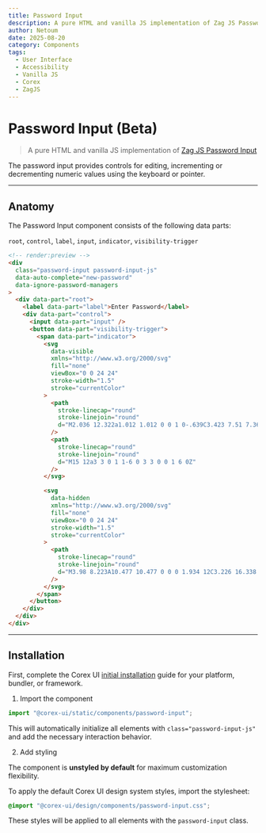 ```yaml
---
title: Password Input
description: A pure HTML and vanilla JS implementation of Zag JS Password Input
author: Netoum
date: 2025-08-20
category: Components
tags:
  - User Interface
  - Accessibility
  - Vanilla JS
  - Corex
  - ZagJS
---
```


# Password Input (Beta)

> A pure HTML and vanilla JS implementation of [Zag JS Password Input](https://zagjs.com/components/react/password-input)

The password input provides controls for editing, incrementing or decrementing numeric values using the keyboard or pointer.

---

## Anatomy

The Password Input component consists of the following data parts:

`root`, `control`, `label`, `input`, `indicator`, `visibility-trigger`

```html
<!-- render:preview -->
<div
  class="password-input password-input-js"
  data-auto-complete="new-password"
  data-ignore-password-managers
>
  <div data-part="root">
    <label data-part="label">Enter Password</label>
    <div data-part="control">
      <input data-part="input" />
      <button data-part="visibility-trigger">
        <span data-part="indicator">
          <svg
            data-visible
            xmlns="http://www.w3.org/2000/svg"
            fill="none"
            viewBox="0 0 24 24"
            stroke-width="1.5"
            stroke="currentColor"
          >
            <path
              stroke-linecap="round"
              stroke-linejoin="round"
              d="M2.036 12.322a1.012 1.012 0 0 1 0-.639C3.423 7.51 7.36 4.5 12 4.5c4.638 0 8.573 3.007 9.963 7.178.07.207.07.431 0 .639C20.577 16.49 16.64 19.5 12 19.5c-4.638 0-8.573-3.007-9.963-7.178Z"
            />
            <path
              stroke-linecap="round"
              stroke-linejoin="round"
              d="M15 12a3 3 0 1 1-6 0 3 3 0 0 1 6 0Z"
            />
          </svg>

          <svg
            data-hidden
            xmlns="http://www.w3.org/2000/svg"
            fill="none"
            viewBox="0 0 24 24"
            stroke-width="1.5"
            stroke="currentColor"
          >
            <path
              stroke-linecap="round"
              stroke-linejoin="round"
              d="M3.98 8.223A10.477 10.477 0 0 0 1.934 12C3.226 16.338 7.244 19.5 12 19.5c.993 0 1.953-.138 2.863-.395M6.228 6.228A10.451 10.451 0 0 1 12 4.5c4.756 0 8.773 3.162 10.065 7.498a10.522 10.522 0 0 1-4.293 5.774M6.228 6.228 3 3m3.228 3.228 3.65 3.65m7.894 7.894L21 21m-3.228-3.228-3.65-3.65m0 0a3 3 0 1 0-4.243-4.243m4.242 4.242L9.88 9.88"
            />
          </svg>
        </span>
      </button>
    </div>
  </div>
</div>
```

---

## Installation

First, complete the Corex UI [initial installation](/installation/introduction) guide for your platform, bundler, or framework.

1. Import the component

```ts
import "@corex-ui/static/components/password-input";
```

This will automatically initialize all elements with `class="password-input-js"` and add the necessary interaction behavior.

2. Add styling

The component is **unstyled by default** for maximum customization flexibility.

To apply the default Corex UI design system styles, import the stylesheet:

```css
@import "@corex-ui/design/components/password-input.css";
```

These styles will be applied to all elements with the `password-input` class.
